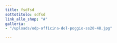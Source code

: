 ```yaml
---
title: fsdfsd
sottotitolo: sdfsd
link_allo_shop: "#"
galleria:
- "/uploads/odp-officina-del-poggio-ss20-48.jpg"

---
```


